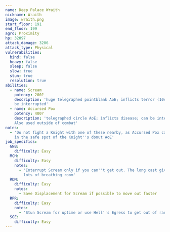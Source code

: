 ```yaml
---
name: Deep Palace Wraith
nickname: Wraith
image: wraith.png
start_floor: 191
end_floor: 199
agro: Proximity
hp: 32097
attack_damage: 3206
attack_type: Physical
vulnerabilities:
  bind: false
  heavy: false
  sleep: false
  slow: true
  stun: true
  resolution: true
abilities:
  - name: Scream
    potency: 200?
    description: 'huge telegraphed pointblank AoE; inflicts terror (10s); can
    be interrupted'
  - name: Accursed Pox
    potency: 400?
    description: 'telegraphed circle AoE; inflicts disease; can be interrupted.
    Also used outside of combat'
notes:
  - 'Do not fight a Knight with one of these nearby, as Accursed Pox can fill
    in the safe spot of the Knight''s donut AoE'
job_specifics:
  GNB:
    difficulty: Easy
  MCH:
    difficulty: Easy
    notes:
      - 'Interrupt Scream only if you can''t get out. The long cast gives you
        lots of breathing room'
  RDM:
    difficulty: Easy
    notes:
      - Save Displacement for Scream if possible to move out faster
  RPR:
    difficulty: Easy
    notes:
      - 'Stun Scream for uptime or use Hell''s Egress to get out of range'
  SGE:
    difficulty: Easy
---
```

